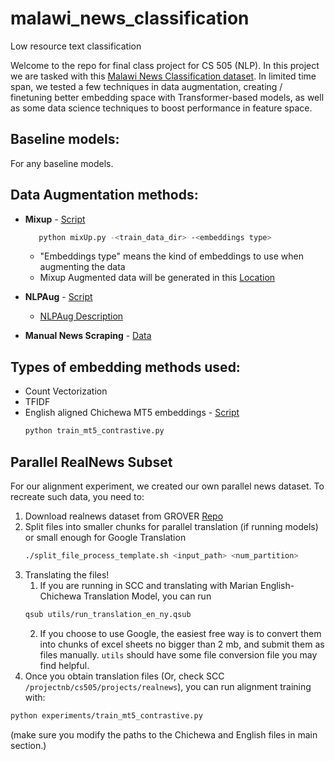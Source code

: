 # malawi_news_classification
Low resource text classification

Welcome to the repo for final class project for CS 505 (NLP). In this project
we are tasked with this [Malawi News Classification dataset](https://zindi.africa/competitions/ai4d-malawi-news-classification-challenge/leaderboard).
In limited time span, we tested a few techniques in data augmentation, creating / finetuning better embedding space
with Transformer-based models, as well as some data science techniques to boost performance in feature space.

## Baseline models:
For any baseline models.

## Data Augmentation methods:
- **Mixup**      - [Script](https://github.com/PootieT/malawi_news_classification/blob/main/models/mixUp.py)     
     ```bash
        python mixUp.py -<train_data_dir> -<embeddings type>
     ```

    - "Embeddings type" means the kind of embeddings to use when augmenting the data
    - Mixup Augmented data will be generated in this [Location]()

- **NLPAug**    - [Script](https://github.com/PootieT/malawi_news_classification/blob/main/experiments/Augmention_Proof-of-Concept%20.ipynb)     

    - [NLPAug Description](https://nlpaug.readthedocs.io/en/latest/) 
 
- **Manual News Scraping** - [Data](https://github.com/PootieT/malawi_news_classification/tree/main/data_gathering) 
    
## Types of embedding methods used: 
- Count Vectorization
- TFIDF
- English aligned Chichewa MT5 embeddings     - [Script](https://github.com/PootieT/malawi_news_classification/blob/main/experiments/train_mt5_contrastive.py)
    ```bash
    python train_mt5_contrastive.py
    ```

## Parallel RealNews Subset
For our alignment experiment, we created our own parallel news dataset.
To recreate such data, you need to:

1. Download realnews dataset from GROVER [Repo](https://github.com/rowanz/grover/tree/master/realnews)
2. Split files into smaller chunks for parallel translation (if running models) or small enough for Google Translation
   ```bash
   ./split_file_process_template.sh <input_path> <num_partition>
   ```
3. Translating the files!
   1. If you are running in SCC and translating with Marian English-Chichewa Translation Model, you can run
    ```bash
    qsub utils/run_translation_en_ny.qsub
    ```
   2. If you choose to use Google, the easiest free way is to convert them into chunks of excel sheets no bigger than 2 
      mb, and submit them as files manually. `utils` should have some file conversion file you may find helpful.
4. Once you obtain translation files (Or, check SCC `/projectnb/cs505/projects/realnews`), you can run alignment 
  training with:
  ```bash
  python experiments/train_mt5_contrastive.py
  ```
  (make sure you modify the paths to the Chichewa and English files in main section.)
